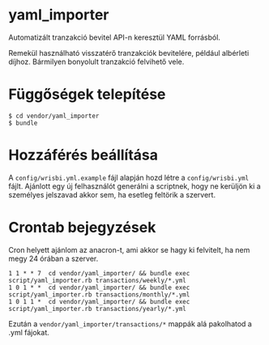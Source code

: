# yaml_importer
Automatizált tranzakció bevitel API-n keresztül YAML forrásból.

Remekül használható visszatérő tranzakciók bevitelére, például albérleti díjhoz. Bármilyen bonyolult tranzakció felvihető vele.

# Függőségek telepítése
```
$ cd vendor/yaml_importer
$ bundle
```

# Hozzáférés beállítása
A `config/wrisbi.yml.example` fájl alapján hozd létre a `config/wrisbi.yml` fájlt. Ajánlott egy új felhasználót generálni a scriptnek, hogy ne kerüljön ki a személyes jelszavad akkor sem, ha esetleg feltörik a szervert.

# Crontab bejegyzések
Cron helyett ajánlom az anacron-t, ami akkor se hagy ki felvitelt, ha nem megy 24 órában a szerver.

```
1 1 * * 7  cd vendor/yaml_importer/ && bundle exec script/yaml_importer.rb transactions/weekly/*.yml
1 0 1 * *  cd vendor/yaml_importer/ && bundle exec script/yaml_importer.rb transactions/monthly/*.yml
1 0 1 1 *  cd vendor/yaml_importer/ && bundle exec script/yaml_importer.rb transactions/yearly/*.yml
```

Ezután a `vendor/yaml_importer/transactions/*` mappák alá pakolhatod a .yml fájokat.
